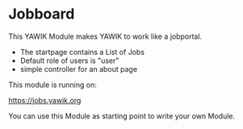 Jobboard
========

This YAWIK Module makes YAWIK to work like a jobportal.

* The startpage contains a List of Jobs
* Default role of users is "user"
* simple controller for an about page

This module is running on:

https://jobs.yawik.org

You can use this Module as starting point to write your own Module.
